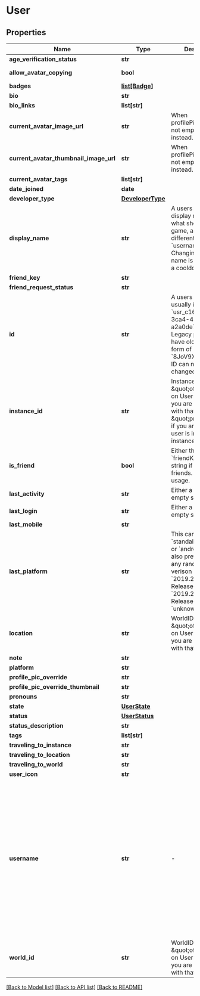 # User


## Properties
Name | Type | Description | Notes
------------ | ------------- | ------------- | -------------
**age_verification_status** | **str** |  | 
**allow_avatar_copying** | **bool** |  | [default to True]
**badges** | [**list[Badge]**](Badge.md) |   | [optional] 
**bio** | **str** |  | 
**bio_links** | **list[str]** |  | 
**current_avatar_image_url** | **str** | When profilePicOverride is not empty, use it instead. | 
**current_avatar_thumbnail_image_url** | **str** | When profilePicOverride is not empty, use it instead. | 
**current_avatar_tags** | **list[str]** |  | 
**date_joined** | **date** |  | 
**developer_type** | [**DeveloperType**](DeveloperType.md) |  | 
**display_name** | **str** | A users visual display name. This is what shows up in-game, and can different from their &#x60;username&#x60;. Changing display name is restricted to a cooldown period. | 
**friend_key** | **str** |  | 
**friend_request_status** | **str** |  | [optional] 
**id** | **str** | A users unique ID, usually in the form of &#x60;usr_c1644b5b-3ca4-45b4-97c6-a2a0de70d469&#x60;. Legacy players can have old IDs in the form of &#x60;8JoV9XEdpo&#x60;. The ID can never be changed. | 
**instance_id** | **str** | InstanceID can be \&quot;offline\&quot; on User profiles if you are not friends with that user and \&quot;private\&quot; if you are friends and user is in private instance. | [optional] 
**is_friend** | **bool** | Either their &#x60;friendKey&#x60;, or empty string if you are not friends. Unknown usage. | 
**last_activity** | **str** | Either a date-time or empty string. | 
**last_login** | **str** | Either a date-time or empty string. | 
**last_mobile** | **str** |  | [optional] 
**last_platform** | **str** | This can be &#x60;standalonewindows&#x60; or &#x60;android&#x60;, but can also pretty much be any random Unity verison such as &#x60;2019.2.4-801-Release&#x60; or &#x60;2019.2.2-772-Release&#x60; or even &#x60;unknownplatform&#x60;. | 
**location** | **str** | WorldID be \&quot;offline\&quot; on User profiles if you are not friends with that user. | [optional] 
**note** | **str** |  | [optional] 
**platform** | **str** |  | [optional] 
**profile_pic_override** | **str** |  | 
**profile_pic_override_thumbnail** | **str** |  | 
**pronouns** | **str** |  | 
**state** | [**UserState**](UserState.md) |  | 
**status** | [**UserStatus**](UserStatus.md) |  | 
**status_description** | **str** |  | 
**tags** | **list[str]** |   | 
**traveling_to_instance** | **str** |  | [optional] 
**traveling_to_location** | **str** |  | [optional] 
**traveling_to_world** | **str** |  | [optional] 
**user_icon** | **str** |  | 
**username** | **str** | -| A users unique name, used during login. This is different from &#x60;displayName&#x60; which is what shows up in-game. A users &#x60;username&#x60; can never be changed.&#39; **DEPRECATED:** VRChat API no longer return usernames of other users. [See issue by Tupper for more information](https://github.com/pypy-vrc/VRCX/issues/429). | [optional] 
**world_id** | **str** | WorldID be \&quot;offline\&quot; on User profiles if you are not friends with that user. | [optional] 

[[Back to Model list]](../README.md#documentation-for-models) [[Back to API list]](../README.md#documentation-for-api-endpoints) [[Back to README]](../README.md)


